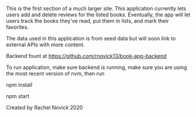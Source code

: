 This is the first section of a much larger site. This application currently lets users add and delete reviews for the listed books. Eventually, the app will let users track the books they've read, put them in lists, and mark their favorites.

The data used in this application is from seed data but will soon link to external APIs with more content.

Backend fount at https://github.com/rnovick13/book-app-backend

To run application, make sure backend is running, make sure you are using the most recent version of nvm, then run

npm install

npm start

Created by Rachel Novick 2020
